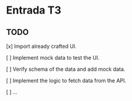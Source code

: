 # Entrada T3

## TODO

[x] Import already crafted UI.

[ ] Implement mock data to test the UI.

[ ] Verify schema of the data and add mock data.

[ ] Implement the logic to fetch data from the API.

[ ] ...
